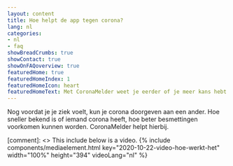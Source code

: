 ```yaml
---
layout: content
title: Hoe helpt de app tegen corona?
lang: nl
categories:
- nl
- faq
showBreadCrumbs: true
showContact: true
showOnFAQoverview: true
featuredHome: true
featuredHomeIndex: 1
featuredHomeIcon: heart
featuredHomeText: Met CoronaMelder weet je eerder of je meer kans hebt op besmetting.
---
```

Nog voordat je je ziek voelt, kun je corona doorgeven aan een ander. Hoe sneller bekend is of iemand corona heeft, hoe beter besmettingen voorkomen kunnen worden. CoronaMelder helpt hierbij.

[comment]: <> This include below is a video.
{% include components/mediaelement.html key="2020-10-22-video-hoe-werkt-het" width="100%" height="394"  videoLang="nl" %}
